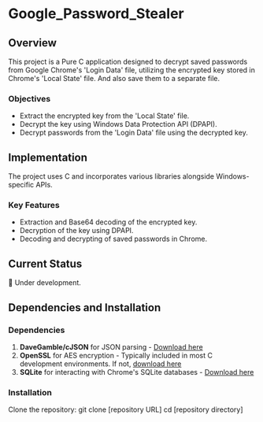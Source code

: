 # Google_Password_Stealer

## Overview
This project is a Pure C application designed to decrypt saved passwords from Google Chrome's 'Login Data' file, utilizing the encrypted key stored in Chrome's 'Local State' file. And also save them to a separate file.

### Objectives
- Extract the encrypted key from the 'Local State' file.
- Decrypt the key using Windows Data Protection API (DPAPI).
- Decrypt passwords from the 'Login Data' file using the decrypted key.

## Implementation
The project uses C and incorporates various libraries alongside Windows-specific APIs.

### Key Features
- Extraction and Base64 decoding of the encrypted key.
- Decryption of the key using DPAPI.
- Decoding and decrypting of saved passwords in Chrome.

## Current Status
🚧 Under development.

## Dependencies and Installation

### Dependencies
1. **DaveGamble/cJSON** for JSON parsing - [Download here](https://github.com/DaveGamble/cJSON)
2. **OpenSSL** for AES encryption - Typically included in most C development environments. If not, [download here](https://www.openssl.org/source/)
3. **SQLite** for interacting with Chrome's SQLite databases - [Download here](https://github.com/SRombauts/SQLiteCpp)

### Installation
Clone the repository:
git clone [repository URL]
cd [repository directory]
